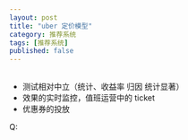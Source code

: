 ```yaml
---
layout: post
title: "uber 定价模型"
category: 推荐系统
tags: [推荐系统]
published: false
---
```


##

-   测试相对中立（统计、收益率 归因 统计显著）
-   效果的实时监控，值班运营中的 ticket
-   优惠券的投放

Q:
